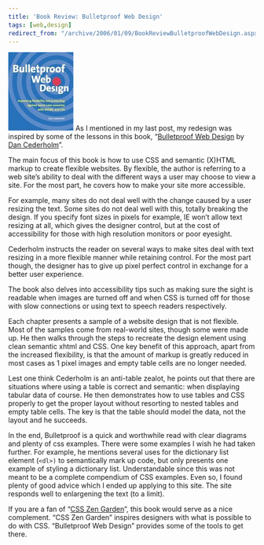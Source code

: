 ```yaml
---
title: 'Book Review: Bulletproof Web Design'
tags: [web,design]
redirect_from: "/archive/2006/01/09/BookReviewBulletproofWebDesign.aspx/"
---
```


[![](/images/Amazon/0321346939.01._AA_SCMZZZZZZZ_.jpg)](http://www.amazon.com/exec/obidos/redirect?link_code=as2&path=ASIN/0321346939&tag=youvebeenhaac-20&camp=1789&creative=9325)
As I mentioned in my last post, my redesign was inspired by some of the
lessons in this book, “[Bulletproof Web
Design](http://www.amazon.com/exec/obidos/redirect?link_code=as2&path=ASIN/0321346939&tag=youvebeenhaac-20&camp=1789&creative=9325)
by [Dan Cederholm](http://simplebits.com/ "Dan Cederholm's Website")”.

The main focus of this book is how to use CSS and semantic (X)HTML
markup to create flexible websites. By flexible, the author is referring
to a web site’s ability to deal with the different ways a user may
choose to view a site. For the most part, he covers how to make your
site more accessible.

For example, many sites do not deal well with the change caused by a
user resizing the text. Some sites do not deal well with this, totally
breaking the design. If you specify font sizes in pixels for example, IE
won’t allow text resizing at all, which gives the designer control, but
at the cost of accessibility for those with high resolution monitors or
poor eyesight.

Cederholm instructs the reader on several ways to make sites deal with
text resizing in a more flexible manner while retaining control. For the
most part though, the designer has to give up pixel perfect control in
exchange for a better user experience.

The book also delves into accessibility tips such as making sure the
sight is readable when images are turned off and when CSS is turned off
for those with slow connections or using text to speech readers
respectively.

Each chapter presents a sample of a website design that is not flexible.
Most of the samples come from real-world sites, though some were made
up. He then walks through the steps to recreate the design element using
clean semantic xhtml and CSS. One key benefit of this approach, apart
from the increased flexibility, is that the amount of markup is greatly
reduced in most cases as 1 pixel images and empty table cells are no
longer needed.

Lest one think Cederholm is an anti-table zealot, he points out that
there are situations where using a table is correct and semantic: when
displaying tabular data of course. He then demonstrates how to use
tables and CSS properly to get the proper layout without resorting to
nested tables and empty table cells. The key is that the table should
model the data, not the layout and he succeeds.

In the end, Bulletproof is a quick and worthwhile read with clear
diagrams and plenty of css examples. There were some examples I wish he
had taken further. For example, he mentions several uses for the
dictionary list element (`<dl>)` to semantically mark up code, but only
presents one example of styling a dictionary list. Understandable since
this was not meant to be a complete compendium of CSS examples. Even so,
I found plenty of good advice which I ended up applying to this site.
The site responds well to enlargening the text (to a limit).

If you are a fan of “[CSS Zen
Garden](http://www.amazon.com/exec/obidos/redirect?link_code=as2&path=ASIN/0321303474&tag=youvebeenhaac-20&camp=1789&creative=9325 "Css Zen Garden")”,
this book would serve as a nice complement. “CSS Zen Garden” inspires
designers with what is possible to do with CSS. “Bulletproof Web Design”
provides some of the tools to get there.

